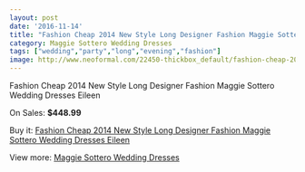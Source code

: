 ```yaml
---
layout: post
date: '2016-11-14'
title: "Fashion Cheap 2014 New Style Long Designer Fashion Maggie Sottero Wedding Dresses Eileen"
category: Maggie Sottero Wedding Dresses
tags: ["wedding","party","long","evening","fashion"]
image: http://www.neoformal.com/22450-thickbox_default/fashion-cheap-2014-new-style-long-designer-fashion-maggie-sottero-wedding-dresses-eileen.jpg
---
```

Fashion Cheap 2014 New Style Long Designer Fashion Maggie Sottero Wedding Dresses Eileen

On Sales: **$448.99**
<a href="https://www.neoformal.com/en/maggie-sottero-wedding-dresses-2014/7443-fashion-cheap-2014-new-style-long-designer-fashion-maggie-sottero-wedding-dresses-eileen.html"><amp-img layout="responsive" width="600" height="600" src="//www.neoformal.com/22450-thickbox_default/fashion-cheap-2014-new-style-long-designer-fashion-maggie-sottero-wedding-dresses-eileen.jpg" alt="Fashion Cheap 2014 New Style Long Designer Fashion Maggie Sottero Wedding Dresses Eileen 0" /></a>
<a href="https://www.neoformal.com/en/maggie-sottero-wedding-dresses-2014/7443-fashion-cheap-2014-new-style-long-designer-fashion-maggie-sottero-wedding-dresses-eileen.html"><amp-img layout="responsive" width="600" height="600" src="//www.neoformal.com/22451-thickbox_default/fashion-cheap-2014-new-style-long-designer-fashion-maggie-sottero-wedding-dresses-eileen.jpg" alt="Fashion Cheap 2014 New Style Long Designer Fashion Maggie Sottero Wedding Dresses Eileen 1" /></a>

Buy it: [Fashion Cheap 2014 New Style Long Designer Fashion Maggie Sottero Wedding Dresses Eileen](https://www.neoformal.com/en/maggie-sottero-wedding-dresses-2014/7443-fashion-cheap-2014-new-style-long-designer-fashion-maggie-sottero-wedding-dresses-eileen.html "Fashion Cheap 2014 New Style Long Designer Fashion Maggie Sottero Wedding Dresses Eileen")

View more: [Maggie Sottero Wedding Dresses](https://www.neoformal.com/en/123-maggie-sottero-wedding-dresses-2014 "Maggie Sottero Wedding Dresses")